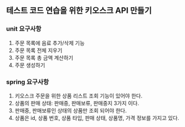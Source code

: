 ## 테스트 코드 연습을 위한 키오스크 API 만들기

### unit 요구사항
1. 주문 목록에 음료 추가/삭제 기능
2. 주문 목록 전체 지우기
3. 주문 목록 총 금액 계산하기
4. 주문 생성하기

### spring 요구사항
1. 키오스크 주문을 위한 상품 리스트 조회 기능이 있어야 한다.
2. 상품의 판매 상태: 판매중, 판매보류, 판매중지 3가지 이다.
3. 판매중, 판매보류인 상태의 상품만 조회 되어야 한다.
4. 상품은 id, 상품 번호, 상품 타입, 판매 상태, 상품명, 가격 정보를 가지고 있다.
